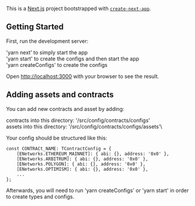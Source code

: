 This is a [Next.js](https://nextjs.org/) project bootstrapped with [`create-next-app`](https://github.com/vercel/next.js/tree/canary/packages/create-next-app).

## Getting Started

First, run the development server:

'yarn next'              to simply start the app\
'yarn start'             to create the configs and then start the app\
'yarn createConfigs'     to create the configs

Open [http://localhost:3000](http://localhost:3000) with your browser to see the result.

## Adding assets and contracts

You can add new contracts and asset by adding:

contracts into this directory:   '/src/config/contracts/configs'\
assets into this directory:      '/src/config/contracts/configs/assets'\

Your config should be structured like this:

```
const CONTRACt_NAME: TContractConfig = {
    [ENetworks.ETHEREUM_MAINNET]: { abi: {}, address: '0x0' },
    [ENetworks.ARBITRUM]: { abi: {}, address: '0x0' },
    [ENetworks.POLYGON]: { abi: {}, address: '0x0' },
    [ENetworks.OPTIMISM]: { abi: {}, address: '0x0' },
    ...
};
```

Afterwards, you will need to run 'yarn createConfigs' or 'yarn start' in order to create types and configs.
